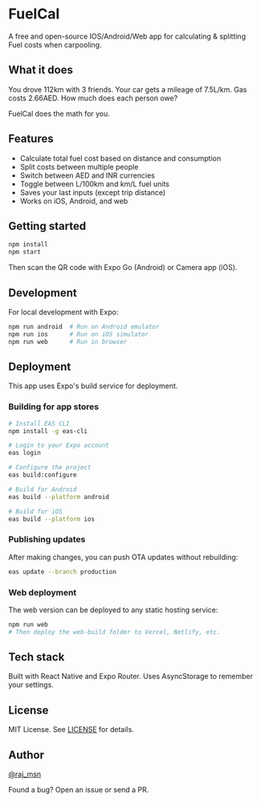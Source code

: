 # FuelCal

A free and open-source IOS/Android/Web app for calculating & splitting Fuel costs when carpooling.

## What it does

You drove 112km with 3 friends. Your car gets a mileage of 7.5L/km. Gas costs 2.66AED. How much does each person owe?

FuelCal does the math for you.

## Features

- Calculate total fuel cost based on distance and consumption
- Split costs between multiple people
- Switch between AED and INR currencies
- Toggle between L/100km and km/L fuel units
- Saves your last inputs (except trip distance)
- Works on iOS, Android, and web

## Getting started

```bash
npm install
npm start
```

Then scan the QR code with Expo Go (Android) or Camera app (iOS).

## Development

For local development with Expo:

```bash
npm run android  # Run on Android emulator
npm run ios      # Run on iOS simulator
npm run web      # Run in browser
```

## Deployment

This app uses Expo's build service for deployment.

### Building for app stores

```bash
# Install EAS CLI
npm install -g eas-cli

# Login to your Expo account
eas login

# Configure the project
eas build:configure

# Build for Android
eas build --platform android

# Build for iOS
eas build --platform ios
```

### Publishing updates

After making changes, you can push OTA updates without rebuilding:

```bash
eas update --branch production
```

### Web deployment

The web version can be deployed to any static hosting service:

```bash
npm run web
# Then deploy the web-build folder to Vercel, Netlify, etc.
```

## Tech stack

Built with React Native and Expo Router. Uses AsyncStorage to remember your settings.

## License

MIT License. See [LICENSE](LICENSE) for details.

## Author

[@raj_msn](https://github.com/raj-msn)

Found a bug? Open an issue or send a PR.
